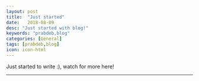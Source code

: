 ```yaml
---
layout: post
title:  "Just started"
date:   2018-08-09
desc: "Just started with blog!"
keywords: "prabdeb,blog"
categories: [General]
tags: [prabdeb,blog]
icon: icon-html
---
```


Just started to write :), watch for more here!

---